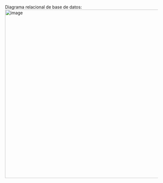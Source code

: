 Diagrama relacional de base de datos:
<img width="921" height="554" alt="image" src="https://github.com/user-attachments/assets/a2d3351f-93be-4da9-a4b0-02ecc88216a9" />

